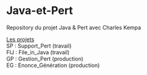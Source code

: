 # Java-et-Pert
Repository du projet Java &amp; Pert avec Charles Kempa

[Les projets](https://docs.google.com/document/d/1U1izqsI4ViI38Yj6vZ3Ux-vNvvGVDb7UHlwuQU_4D2Q/edit)  
  SP  : Support_Pert      (travail)  
  FIJ : File_in_Java      (travail)  
  GP  : Gestion_Pert      (production)  
  EG  : Enonce_Génération (production)  
  
